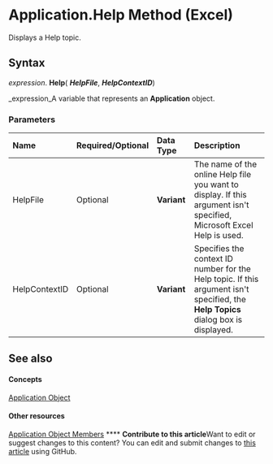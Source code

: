 
# Application.Help Method (Excel)

Displays a Help topic.


## Syntax

 _expression_. **Help**( **_HelpFile_**,  **_HelpContextID_**)

 _expression_A variable that represents an  **Application** object.


### Parameters



|**Name**|**Required/Optional**|**Data Type**|**Description**|
|:-----|:-----|:-----|:-----|
|HelpFile|Optional| **Variant**|The name of the online Help file you want to display. If this argument isn't specified, Microsoft Excel Help is used.|
|HelpContextID|Optional| **Variant**|Specifies the context ID number for the Help topic. If this argument isn't specified, the  **Help Topics** dialog box is displayed.|

## See also


#### Concepts


 [Application Object](19b73597-5cf9-4f56-8227-b5211f657f6f.md)
#### Other resources


 [Application Object Members](4cb9ca42-8d07-cc9c-2d80-4eb9a5921e1e.md)
****   **Contribute to this article**Want to edit or suggest changes to this content? You can edit and submit changes to  [this article](https://github.com/jhershey00/VBA_Excel_Test/OpenXMLCon/articles/e54291a6-96a5-cc55-72de-f2c1800391e2.md) using GitHub.

